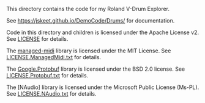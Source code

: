 This directory contains the code for my Roland V-Drum Explorer.

See https://jskeet.github.io/DemoCode/Drums/ for documentation.

Code in this directory and children is licensed under the Apache
License v2. See [LICENSE](LICENSE) for details.

The [managed-midi](https://github.com/atsushieno/managed-midi)
library is licensed under the MIT License. See
[LICENSE.ManagedMidi.txt](LICENSE.ManagedMidi.txt) for details.

The [Google.Protobuf](https://github.com/protocolbuffers/protobuf)
library is licensed under the BSD 2.0 license. See
[LICENSE.Protobuf.txt](LICENSE.Protobuf.txt) for details.

The [NAudio]
library is licensed under the Microsoft Public License (Ms-PL).
See [LICENSE.NAudio.txt](LICENSE.NAudio.txt) for details.
